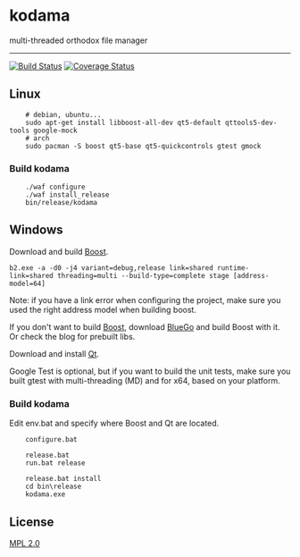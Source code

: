 # kodama
multi-threaded orthodox file manager

----
[![Build Status](https://travis-ci.org/srouquette/kodama.svg)](https://travis-ci.org/srouquette/kodama)
[![Coverage Status](https://coveralls.io/repos/srouquette/kodama/badge.svg?branch=develop&service=github)](https://coveralls.io/github/srouquette/kodama)
<!---
[![Coverity Status](https://scan.coverity.com/projects/6257/badge.svg)](https://scan.coverity.com/projects/srouquette-kodama)
--->

## Linux
```shell
    # debian, ubuntu...
    sudo apt-get install libboost-all-dev qt5-default qttools5-dev-tools google-mock
    # arch
    sudo pacman -S boost qt5-base qt5-quickcontrols gtest gmock
```
### Build kodama
```shell
    ./waf configure
    ./waf install_release
    bin/release/kodama
```
## Windows

Download and build [Boost](http://www.boost.org/).

```shell
b2.exe -a -d0 -j4 variant=debug,release link=shared runtime-link=shared threading=multi --build-type=complete stage [address-model=64]
```

Note: if you have a link error when configuring the project, make sure you used the right address model when building boost.

If you don't want to build [Boost](http://www.boost.org/), download [BlueGo](http://vertexwahn.de/bluego.html) and build Boost with it. Or check the blog for prebuilt libs.

Download and install [Qt](http://qt-project.org/downloads).

Google Test is optional, but if you want to build the unit tests, make sure you built gtest with multi-threading (MD) and for x64, based on your platform.

### Build kodama
Edit env.bat and specify where Boost and Qt are located.
```shell
    configure.bat

    release.bat
    run.bat release

    release.bat install
    cd bin\release
    kodama.exe
```
## License
[MPL 2.0](https://www.mozilla.org/MPL/2.0/)
